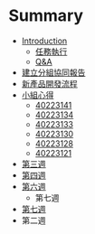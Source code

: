 # Summary

* [Introduction](README.md)
   * [任務執行](_任務執行.md)
   * [Q&A](q&a.md)
* [建立分組協同報告](_建立分組協同報告.md)
* [新產品開發流程](_新產品開發流程.md)
* [小組心得](_協同上機考試.md)
   * [40223141](product_owner.md)
   * [40223134](scrumaster.md)
   * [40223133](scrum_1.md)
   * [40223130](scrum_2.md)
   * [40223128](scrum_3.md)
   * [40223121](scrum_4.md)
* [第三週](di_er_zhou.md)
* [第四週](di_si_zhou.md)
* [第六週](di_liu_zhou.md)
   * 第七週
* [第七週](di_qi_zhou.md)
* 第二週


